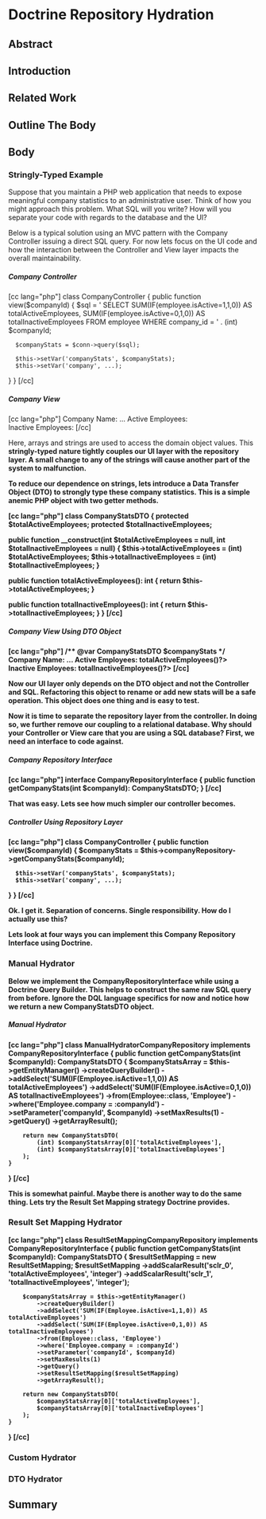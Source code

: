 # Doctrine Repository Hydration

## Abstract

## Introduction

## Related Work

## Outline The Body

## Body
<h3>Stringly-Typed Example</h3>

<p>
Suppose that you maintain a PHP web application that needs to expose meaningful company statistics to an administrative user. Think of how you might approach this problem. What SQL will you write? How will you separate your code with regards to the database and the UI?
</p>

<p>
Below is a typical solution using an MVC pattern with the Company Controller issuing a direct SQL query. For now lets focus on the UI code and how the interaction between the Controller and View layer impacts the overall maintainability.
</p>

<h5>Company Controller</h5>
[cc lang="php"]
class CompanyController
{
   public function view($companyId)
   {
      $sql = '
         SELECT
            SUM(IF(employee.isActive=1,1,0)) AS totalActiveEmployees,
            SUM(IF(employee.isActive=0,1,0)) AS totalInactiveEmployees
         FROM employee
         WHERE company_id = ' . (int) $companyId;

      $companyStats = $conn->query($sql);

      $this->setVar('companyStats', $companyStats);
      $this->setVar('company', ...);
   }
}
[/cc]

<h5>Company View</h5>
[cc lang="php"]
Company Name: ...
Active Employees: <?=$companyStats['totalActiveEmployees']?><br>
Inactive Employees: <?=$companyStats['totalInactiveEmployees']?>
[/cc]

<p>
Here, arrays and strings are used to access the domain object values. This <strong>stringly-typed<strong> nature tightly couples our UI layer with the repository layer. A small change to any of the strings will cause another part of the system to malfunction.
</p>

<p>
To reduce our dependence on strings, lets introduce a <strogn>Data Transfer Object</strong> (DTO) to strongly type these company statistics. This is a simple anemic PHP object with two getter methods.
</p>

[cc lang="php"]
class CompanyStatsDTO
{
   protected $totalActiveEmployees;
   protected $totalInactiveEmployees;

   public function __construct(int $totalActiveEmployees = null, int $totalInactiveEmployees = null)
   {
      $this->totalActiveEmployees = (int) $totalActiveEmployees;
      $this->totalInactiveEmployees = (int) $totalInactiveEmployees;
   }

   public function totalActiveEmployees(): int
   {
      return $this->totalActiveEmployees;
   }

   public function totalInactiveEmployees(): int
   {
      return $this->totalInactiveEmployees;
   }
}
[/cc]

<h5>Company View Using DTO Object</h5>
[cc lang="php"]
/** @var CompanyStatsDTO $companyStats */
Company Name: ...
Active Employees: <?=$companyStats->totalActiveEmployees()?><br>
Inactive Employees: <?=$companyStats->totalInactiveEmployees()?>
[/cc]

<p>
Now our UI layer only depends on the DTO object and not the Controller and SQL. Refactoring this object to rename or add new stats will be a safe operation. <strong>This object does one thing and is easy to test.</strong>
</p>

<p>
Now it is time to separate the repository layer from the controller. In doing so, we further remove our coupling to a relational database. Why should your Controller or View care that you are using a SQL database? First, we need an interface to code against.
</p>

<h5>Company Repository Interface</h5>
[cc lang="php"]
interface CompanyRepositoryInterface
{
    public function getCompanyStats(int $companyId): CompanyStatsDTO;
}
[/cc]

<p>
That was easy. Lets see how much simpler our controller becomes.
</p>

<h5>Controller Using Repository Layer</h5>
[cc lang="php"]
class CompanyController
{
   public function view($companyId)
   {
      $companyStats = $this->companyRepository->getCompanyStats($companyId);

      $this->setVar('companyStats', $companyStats);
      $this->setVar('company', ...);
   }
}
[/cc]

<p>
Ok. I get it. Separation of concerns. Single responsibility. How do I actually use this?
</p>

<p>
Lets look at four ways you can implement this Company Repository Interface using Doctrine.
</p>

<h3>Manual Hydrator</h3>

<p>
Below we implement the CompanyRepositoryInterface while using a Doctrine Query Builder. This helps to construct the same raw SQL query from before. Ignore the DQL language specifics for now and notice how we return a new CompanyStatsDTO object.
</p>

<h5>Manual Hydrator</h5>
[cc lang="php"]
class ManualHydratorCompanyRepository implements CompanyRepositoryInterface
{
    public function getCompanyStats(int $companyId): CompanyStatsDTO
    {
        $companyStatsArray = $this->getEntityManager()
            ->createQueryBuilder()
            ->addSelect('SUM(IF(Employee.isActive=1,1,0)) AS totalActiveEmployees')
            ->addSelect('SUM(IF(Employee.isActive=0,1,0)) AS totalInactiveEmployees')
            ->from(Employee::class, 'Employee')
            ->where('Employee.company = :companyId')
            ->setParameter('companyId', $companyId)
            ->setMaxResults(1)
            ->getQuery()
            ->getArrayResult();

        return new CompanyStatsDTO(
            (int) $companyStatsArray[0]['totalActiveEmployees'],
            (int) $companyStatsArray[0]['totalInactiveEmployees']
        );
    }
}
[/cc]

<p>
This is somewhat painful. Maybe there is another way to do the same thing. Lets try the Result Set Mapping strategy Doctrine provides.
</p>

<h3>Result Set Mapping Hydrator</h3>

[cc lang="php"]
class ResultSetMappingCompanyRepository implements CompanyRepositoryInterface
{
    public function getCompanyStats(int $companyId): CompanyStatsDTO
    {
        $resultSetMapping = new ResultSetMapping;
        $resultSetMapping
            ->addScalarResult('sclr_0', 'totalActiveEmployees', 'integer')
            ->addScalarResult('sclr_1', 'totalInactiveEmployees', 'integer');

        $companyStatsArray = $this->getEntityManager()
            ->createQueryBuilder()
            ->addSelect('SUM(IF(Employee.isActive=1,1,0)) AS totalActiveEmployees')
            ->addSelect('SUM(IF(Employee.isActive=0,1,0)) AS totalInactiveEmployees')
            ->from(Employee::class, 'Employee')
            ->where('Employee.company = :companyId')
            ->setParameter('companyId', $companyId)
            ->setMaxResults(1)
            ->getQuery()
            ->setResultSetMapping($resultSetMapping)
            ->getArrayResult();

        return new CompanyStatsDTO(
            $companyStatsArray[0]['totalActiveEmployees'],
            $companyStatsArray[0]['totalInactiveEmployees']
        );
    }
}
[/cc]

<p>
</p>

### Custom Hydrator
### DTO Hydrator

## Summary

